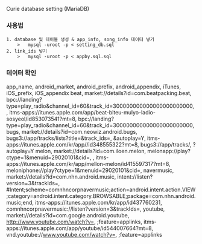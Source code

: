 Curie database setting (MariaDB)

### 사용법

	1. database 및 테이블 생성 & app_info, song_info 데이터 넣기
		>	mysql -uroot -p < setting_db.sql
	2. link_ids 넣기
		>	mysql -uroot -p < appby.sql.sql

### 데이터 확인

app_name, android_market, android_prefix, android_appendix, iTunes, iOS_prefix, iOS_appendix
beat, market://details?id=com.beatpacking.beat, bpc://landing?type=play_radio&channel_id=60&track_id=300000000000000000000000, , itms-apps://itunes.apple.com/app/beat-biteu-mulyo-ladio-sosyeol/id853073541?mt=8, bpc://landing?type=play_radio&channel_id=60&track_id=300000000000000000000000, 
bugs, market://details?id=com.neowiz.android.bugs, bugs3://app/tracks/lists?title=&track_ids=, &autoplay=Y, itms-apps://itunes.apple.com/kr/app//id348555322?mt=8, bugs3://app/tracks/, ?autoplay=Y
melon, market://details?id=com.iloen.melon, melonapp://play?ctype=1&menuid=29020101&cid=, , itms-apps://itunes.apple.com/kr/app/mellon-melon/id415597317?mt=8, meloniphone://play?ctype=1&menuid=29020101&cid=, 
navermusic, market://details?id=com.nhn.android.music, intent://listen?version=3&trackIds=, #Intent;scheme=comnhncorpnavermusic;action=android.intent.action.VIEW;category=android.intent.category.BROWSABLE;package=com.nhn.android.music;end, itms-apps://itunes.apple.com/kr/app/id437760231, comnhncorpnavermusic://listen?version=3&trackIds=, 
youtube, market://details?id=com.google.android.youtube, http://www.youtube.com/watch?v=, ;feature=applinks, itms-apps://itunes.apple.com/app/youtube/id544007664?mt=8, vnd.youtube://www.youtube.com/watch?v=, ;feature=applinks


